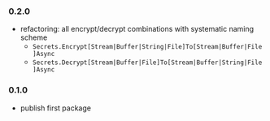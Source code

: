 ### 0.2.0
- refactoring: all encrypt/decrypt combinations with systematic naming scheme
  - `Secrets.Encrypt[Stream|Buffer|String|File]To[Stream|Buffer|File]Async`
  - `Secrets.Decrypt[Stream|Buffer|File]To[Stream|Buffer|String|File]Async`

### 0.1.0
- publish first package